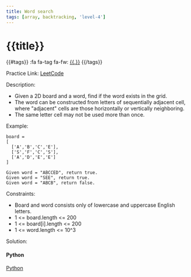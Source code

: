 ```yaml
---
title: Word search
tags: [array, backtracking, 'level-4']
---
```


# {{title}}

{{#tags}}
:fa fa-tag fa-fw: [{{.}}]({{tagspath}}/{{.}})
{{/tags}}

Practice Link: [LeetCode](https://leetcode.com/problems/word-search/)

Description:

- Given a 2D board and a word, find if the word exists in the grid.
- The word can be constructed from letters of sequentially adjacent cell, where "adjacent" cells are those horizontally or vertically neighboring.
- The same letter cell may not be used more than once.

Example:

```text
board =
[
  ['A','B','C','E'],
  ['S','F','C','S'],
  ['A','D','E','E']
]

Given word = "ABCCED", return true.
Given word = "SEE", return true.
Given word = "ABCB", return false.
```

Constraints:

- Board and word consists only of lowercase and uppercase English letters.
- 1 <= board.length <= 200
- 1 <= board[i].length <= 200
- 1 <= word.length <= 10^3

Solution:

<!-- tabs:start -->
#### **Python**

[Python](../pycode/array/word-search.py ':include :type=code')
<!-- tabs:end -->
